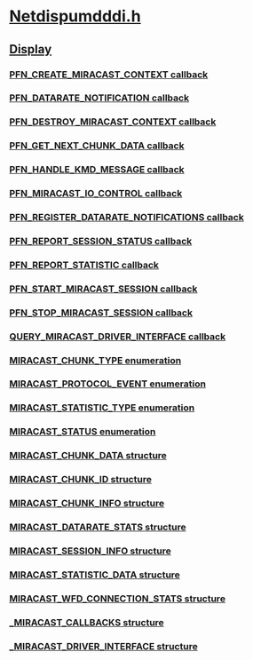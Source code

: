 # [Netdispumdddi.h](index.md)
## [Display](../_display/index.md)
### [PFN_CREATE_MIRACAST_CONTEXT callback](../netdispumdddi/nc-netdispumdddi-pfn_create_miracast_context.md)
### [PFN_DATARATE_NOTIFICATION callback](../netdispumdddi/nc-netdispumdddi-pfn_datarate_notification.md)
### [PFN_DESTROY_MIRACAST_CONTEXT callback](../netdispumdddi/nc-netdispumdddi-pfn_destroy_miracast_context.md)
### [PFN_GET_NEXT_CHUNK_DATA callback](../netdispumdddi/nc-netdispumdddi-pfn_get_next_chunk_data.md)
### [PFN_HANDLE_KMD_MESSAGE callback](../netdispumdddi/nc-netdispumdddi-pfn_handle_kmd_message.md)
### [PFN_MIRACAST_IO_CONTROL callback](../netdispumdddi/nc-netdispumdddi-pfn_miracast_io_control.md)
### [PFN_REGISTER_DATARATE_NOTIFICATIONS callback](../netdispumdddi/nc-netdispumdddi-pfn_register_datarate_notifications.md)
### [PFN_REPORT_SESSION_STATUS callback](../netdispumdddi/nc-netdispumdddi-pfn_report_session_status.md)
### [PFN_REPORT_STATISTIC callback](../netdispumdddi/nc-netdispumdddi-pfn_report_statistic.md)
### [PFN_START_MIRACAST_SESSION callback](../netdispumdddi/nc-netdispumdddi-pfn_start_miracast_session.md)
### [PFN_STOP_MIRACAST_SESSION callback](../netdispumdddi/nc-netdispumdddi-pfn_stop_miracast_session.md)
### [QUERY_MIRACAST_DRIVER_INTERFACE callback](../netdispumdddi/nc-netdispumdddi-query_miracast_driver_interface.md)
### [MIRACAST_CHUNK_TYPE enumeration](../netdispumdddi/ne-netdispumdddi-miracast_chunk_type.md)
### [MIRACAST_PROTOCOL_EVENT enumeration](../netdispumdddi/ne-netdispumdddi-miracast_protocol_event.md)
### [MIRACAST_STATISTIC_TYPE enumeration](../netdispumdddi/ne-netdispumdddi-miracast_statistic_type.md)
### [MIRACAST_STATUS enumeration](../netdispumdddi/ne-netdispumdddi-miracast_status.md)
### [MIRACAST_CHUNK_DATA structure](../netdispumdddi/ns-netdispumdddi-miracast_chunk_data.md)
### [MIRACAST_CHUNK_ID structure](../netdispumdddi/ns-netdispumdddi-miracast_chunk_id.md)
### [MIRACAST_CHUNK_INFO structure](../netdispumdddi/ns-netdispumdddi-miracast_chunk_info.md)
### [MIRACAST_DATARATE_STATS structure](../netdispumdddi/ns-netdispumdddi-miracast_datarate_stats.md)
### [MIRACAST_SESSION_INFO structure](../netdispumdddi/ns-netdispumdddi-miracast_session_info.md)
### [MIRACAST_STATISTIC_DATA structure](../netdispumdddi/ns-netdispumdddi-miracast_statistic_data.md)
### [MIRACAST_WFD_CONNECTION_STATS structure](../netdispumdddi/ns-netdispumdddi-miracast_wfd_connection_stats.md)
### [_MIRACAST_CALLBACKS structure](../netdispumdddi/ns-netdispumdddi-_miracast_callbacks.md)
### [_MIRACAST_DRIVER_INTERFACE structure](../netdispumdddi/ns-netdispumdddi-_miracast_driver_interface.md)
